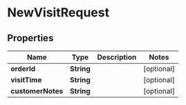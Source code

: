 
# NewVisitRequest

## Properties
Name | Type | Description | Notes
------------ | ------------- | ------------- | -------------
**orderId** | **String** |  |  [optional]
**visitTime** | **String** |  |  [optional]
**customerNotes** | **String** |  |  [optional]



